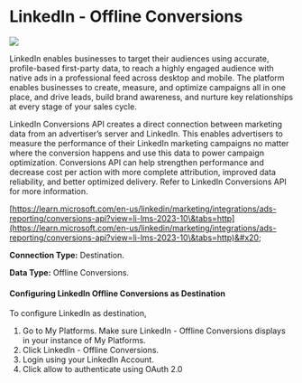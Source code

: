 # LinkedIn - Offline Conversions

![](https://lh7-us.googleusercontent.com/hmt0Bu-TkGuUf5T78r\_PlZ4pUf4MXoajCcZ8SOakq-um5b\_FrwMBE-5A72MVP36NSsVKXTMr3ffZ1nA2gJj4V8SW4Fi5jckOwkDw6fLuVLr6vOfGUSHHgCNI20kbAv4uMxbQEG99b-N2tgaDsf5yFw)

LinkedIn enables businesses to target their audiences using accurate, profile-based first-party data, to reach a highly engaged audience with native ads in a professional feed across desktop and mobile. The platform enables businesses to create, measure, and optimize campaigns all in one place, and drive leads, build brand awareness, and nurture key relationships at every stage of your sales cycle.

LinkedIn Conversions API creates a direct connection between marketing data from an advertiser’s server and LinkedIn. This enables advertisers to measure the performance of their LinkedIn marketing campaigns no matter where the conversion happens and use this data to power campaign optimization. Conversions API can help strengthen performance and decrease cost per action with more complete attribution, improved data reliability, and better optimized delivery. Refer to LinkedIn Conversions API for more information.

[https://learn.microsoft.com/en-us/linkedin/marketing/integrations/ads-reporting/conversions-api?view=li-lms-2023-10\&tabs=http](https://learn.microsoft.com/en-us/linkedin/marketing/integrations/ads-reporting/conversions-api?view=li-lms-2023-10\&tabs=http)&#x20;

**Connection Type:** Destination.

**Data Type:** Offline Conversions.

#### Configuring LinkedIn Offline Conversions as Destination

To configure LinkedIn as destination,

1. Go to My Platforms. Make sure LinkedIn - Offline Conversions displays in your instance of My Platforms.
2. Click LinkedIn - Offline Conversions.
3. Login using your LinkedIn Account.
4. Click allow to authenticate using OAuth 2.0

